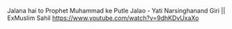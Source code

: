 


Jalana hai to Prophet Muhammad ke Putle Jalao - Yati Narsinghanand Giri || ExMuslim Sahil
https://www.youtube.com/watch?v=9dhKDvUxaXo

